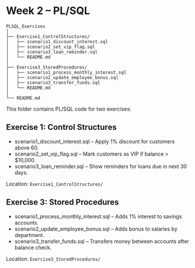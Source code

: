 # Week 2 – PL/SQL
```
PLSQL_Exercises
│
├── Exercise1_ControlStructures/
│   ├── scenario1_discount_interest.sql
│   ├── scenario2_set_vip_flag.sql
│   ├── scenario3_loan_reminder.sql
│   └── README.md
│
├── Exercise3_StoredProcedures/
│   ├── scenario1_process_monthly_interest.sql
│   ├── scenario2_update_employee_bonus.sql
│   ├── scenario3_transfer_funds.sql
│   └── README.md
│
└── README.md
```

This folder contains PL/SQL code for two exercises:


## Exercise 1: Control Structures

- scenario1_discount_interest.sql – Apply 1% discount for customers above 60.
- scenario2_set_vip_flag.sql – Mark customers as VIP if balance > $10,000.
- scenario3_loan_reminder.sql – Show reminders for loans due in next 30 days.

Location: `Exercise1_ControlStructures/`


## Exercise 3: Stored Procedures

- scenario1_process_monthly_interest.sql – Adds 1% interest to savings accounts.
- scenario2_update_employee_bonus.sql – Adds bonus to salaries by department.
- scenario3_transfer_funds.sql – Transfers money between accounts after balance check.

Location: `Exercise3_StoredProcedures/`
